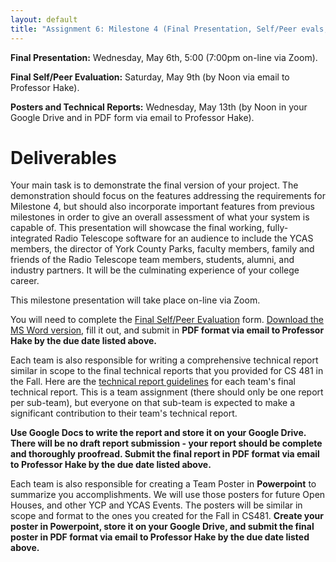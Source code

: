 ```yaml
---
layout: default
title: "Assignment 6: Milestone 4 (Final Presentation, Self/Peer evals, Posters, and Technical Reports)"
---
```


**Final Presentation:** Wednesday, May 6th, 5:00 (7:00pm on-line via Zoom).

**Final Self/Peer Evaluation:** Saturday, May 9th (by Noon via email to Professor Hake).

**Posters and Technical Reports:** Wednesday, May 13th (by Noon in your Google Drive and in PDF form via email to Professor Hake).

# Deliverables

Your main task is to demonstrate the final version of your project.  The demonstration should focus on the features addressing the requirements for Milestone 4, but should also incorporate important features from previous milestones in order to give an overall assessment of what your system is capable of.  This presentation will showcase the final working, fully-integrated Radio Telescope software for an audience to include the YCAS members, the director of York County Parks, faculty members, family and friends of the Radio Telescope team members, students, alumni, and industry partners.  It will be the culminating experience of your college career.

This milestone presentation will take place on-line via Zoom.

You will need to complete the [Final Self/Peer Evaluation](PeerReview.pdf) form.  [Download the MS Word version](PeerReview.docx), fill it out, and submit in **PDF format via email to Professor Hake by the due date listed above.**

Each team is also responsible for writing a comprehensive technical report similar in scope to the final  technical reports that you provided for CS 481 in the Fall.  Here are the [technical report guidelines](finalreport.html) for each team's final technical report.  This is a team assignment (there should only be one report per sub-team), but everyone on that sub-team is expected to make a significant contribution to their team's technical report.

**Use Google Docs to write the report and store it on your Google Drive.  There will be no draft report submission - your report should be complete and thoroughly proofread.  Submit the final report in PDF format via email to Professor Hake by the due date listed above.**

Each team is also responsible for creating a Team Poster in **Powerpoint** to summarize you accomplishments.  We will use those posters for future Open Houses, and other YCP and YCAS Events.  The posters will be similar in scope and format to the ones you created for the Fall in CS481.  **Create your poster in Powerpoint, store it on your Google Drive, and submit the final poster in PDF format via email to Professor Hake by the due date listed above.**

<!-- vim:set wrap: -->
<!-- vim:set linebreak: -->
<!-- vim:set nolist: -->
